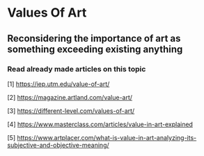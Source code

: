 # Values Of Art
## Reconsidering the importance of art as something exceeding existing anything

### Read already made articles on this topic

[1] https://iep.utm.edu/value-of-art/

[2] https://magazine.artland.com/value-art/

[3] https://different-level.com/values-of-art/

[4] https://www.masterclass.com/articles/value-in-art-explained

[5] https://www.artplacer.com/what-is-value-in-art-analyzing-its-subjective-and-objective-meaning/
